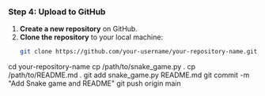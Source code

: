 
### Step 4: Upload to GitHub

1. **Create a new repository** on GitHub.
2. **Clone the repository** to your local machine:
   ```bash
   git clone https://github.com/your-username/your-repository-name.git
cd your-repository-name
cp /path/to/snake_game.py .
cp /path/to/README.md .
git add snake_game.py README.md
git commit -m "Add Snake game and README"
git push origin main

